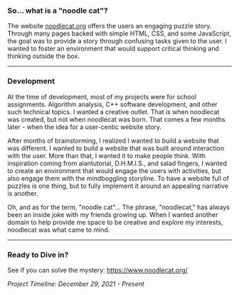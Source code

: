 ### So... what is a "noodle cat"?
The website [noodlecat.org](https://www.noodlecat.org/) offers the users an engaging puzzle story. Through many pages backed with simple HTML, CSS, and some JavaScript, the goal was to provide a story through confusing tasks given to the user. I wanted to foster an environment that would support critical thinking and thinking outside the box.

---

### Development
At the time of development, most of my projects were for school assignments. Algorithm analysis, C++ software development, and other such technical topics. I wanted a creative outlet. That is when noodlecat was created, but not when noodlecat was born. That comes a few months later - when the idea for a user-centic website story. 

After months of brainstorming, I realized I wanted to build a website that was different. I wanted to build a website that was built around interaction with the user. More than that, I wanted it to make people think. With inspiration coming from alantutorial, D.H.M.I.S., and salad fingers, I wanted to create an environment that would engage the users with activities, but also engage them with the mindboggling storyline. To have a website full of puzzles is one thing, but to fully implement it around an appealing narrative is another.

Oh, and as for the term, "noodle cat"...
The phrase, "noodlecat," has always been an inside joke with my friends growing up. When I wanted another domain to help provide me space to be creative and explore my interests, noodlecat was what came to mind.

---

### Ready to Dive in?
See if you can solve the mystery: https://www.noodlecat.org/

_Project Timeline: December 29, 2021 - Present_
